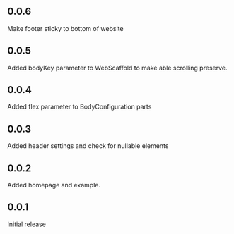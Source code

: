 ## 0.0.6

Make footer sticky to bottom of website

## 0.0.5

Added bodyKey parameter to WebScaffold to make able scrolling preserve.

## 0.0.4

Added flex parameter to BodyConfiguration parts

## 0.0.3

Added header settings and check for nullable elements

## 0.0.2

Added homepage and example.

## 0.0.1

Initial release
